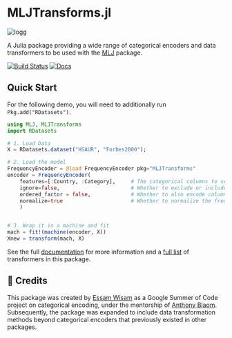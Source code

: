 # MLJTransforms.jl

![logg](https://github.com/JuliaAI/MLJTransforms/assets/49572294/8d119672-e641-4971-884d-dcb793ba0c05)


A Julia package providing a wide range of categorical encoders and data transformers to be used with the [MLJ](https://juliaai.github.io/MLJ.jl/dev/) package.

[![Build Status](https://github.com/JuliaAI/Imbalance.jl/workflows/CI/badge.svg)](https://github.com/JuliaAI/Imbalance.jl/actions)
[![Docs](https://img.shields.io/badge/docs-dev-blue.svg)](https://juliaai.github.io/MLJTransforms.jl/dev/)

## Quick Start

For the following demo, you will need to additionally run `Pkg.add("RDatasets")`.

```julia
using MLJ, MLJTransforms
import RDatasets

# 1. Load Data
X = RDatasets.dataset("HSAUR", "Forbes2000");

# 2. Load the model
FrequencyEncoder = @load FrequencyEncoder pkg="MLJTransforms"
encoder = FrequencyEncoder(
    features=[:Country, :Category],     # The categorical columns to select
    ignore=false,                       # Whether to exclude or include selected columns
    ordered_factor = false,             # Whether to also encode columns of ordered factor elements
    normalize=true                      # Whether to normalize the frequencies used for encoding
    )


# 3. Wrap it in a machine and fit
mach = fit!(machine(encoder, X))
Xnew = transform(mach, X)
```

See the full [documentation](https://juliaai.github.io/MLJTransforms.jl/dev/) for more information and a [full list](https://juliaai.github.io/MLJTransforms.jl/dev/all_transformers) of transformers in this package.

## 👥 Credits
This package was created by [Essam Wisam](https://github.com/JuliaAI) as a Google Summer of Code project on categorical encoding, under the mentorship of [Anthony Blaom](https://ablaom.github.io). Subsequently, the package was expanded to include data transformation methods beyond categorical encoders that previously existed in other packages.
